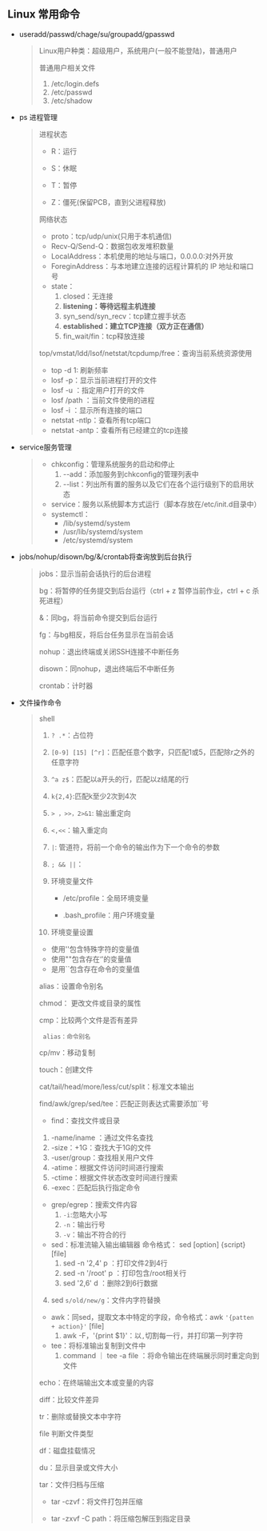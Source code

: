 ## **Linux 常用命令**

- useradd/passwd/chage/su/groupadd/gpasswd

  > Linux用户种类：超级用户，系统用户(一般不能登陆)，普通用户
  >
  > 普通用户相关文件
  >
  > 1. /etc/login.defs
  > 2. /etc/passwd
  > 3. /etc/shadow

- ps 进程管理

  > 进程状态
  >
  > - R：运行
  >
  > - S：休眠
  >
  > - T：暂停
  >
  > - Z：僵死(保留PCB，直到父进程释放)
  >
  > 网络状态
  >
  > - proto：tcp/udp/unix(只用于本机通信)
  > - Recv-Q/Send-Q：数据包收发堆积数量
  > - LocalAddress：本机使用的地址与端口，0.0.0.0:对外开放
  > - ForeginAddress：与本地建立连接的远程计算机的 IP 地址和端口号
  > - state：
  >   1. closed：无连接
  >   2. **listening：等待远程主机连接**
  >   3. syn_send/syn_recv：tcp建立握手状态
  >   4. **established：建立TCP连接（双方正在通信）**
  >   5. fin_wait/fin：tcp释放连接
  >
  > top/vmstat/ldd/lsof/netstat/tcpdump/free：查询当前系统资源使用
  >
  > - top -d  1: 刷新频率
  > - losf -p：显示当前进程打开的文件
  > - losf -u ：指定用户打开的文件
  > - losf /path ：当前文件使用的进程
  > - losf -i ：显示所有连接的端口
  > - netstat -ntlp：查看所有tcp端口
  > - netstat -antp：查看所有已经建立的tcp连接

- service服务管理

  > - chkconfig：管理系统服务的启动和停止
  >   1. --add：添加服务到chkconfig的管理列表中
  >   2. --list：列出所有置的服务以及它们在各个运行级别下的启用状态
  > - service：服务以系统脚本方式运行（脚本存放在/etc/init.d目录中）
  > - systemctl：
  >   - /lib/systemd/system
  >   - /usr/lib/systemd/system
  >   - /etc/systemd/system

- jobs/nohup/disown/bg/&/crontab将查询放到后台执行

  > jobs：显示当前会话执行的后台进程
  >
  > bg：将暂停的任务提交到后台运行（ctrl + z  暂停当前作业，ctrl + c  杀死进程） 
  >
  > &：同bg，将当前命令提交到后台运行
  >
  > fg：与bg相反，将后台任务显示在当前会话
  >
  > nohup：退出终端或关闭SSH连接不中断任务
  >
  > disown：同nohup，退出终端后不中断任务
  >
  > crontab：计时器

- 文件操作命令

  > shell
  >
  > 1. `? .*`：占位符
  >2. `[0-9] [15] [^r]`：匹配任意个数字，只匹配1或5，匹配除r之外的任意字符
  > 3. `^a z$`：匹配以a开头的行，匹配以z结尾的行
  >4. `k{2,4}`:匹配k至少2次到4次
  > 5. `> ，>>，2>&1`: 输出重定向
  >6. `<,<<`：输入重定向
  > 7. `|`: 管道符，将前一个命令的输出作为下一个命令的参数
  >8. `; && ||`：
  > 9. 环境变量文件
  >
  >    - /etc/profile：全局环境变量
  >
  >    - .bash_profile：用户环境变量
  >10. 环境变量设置
  >    - 使用''包含特殊字符的变量值
  >   - 使用""包含存在‘’的变量值
  >    - 是用``包含存在命令的变量值
  >
  > alias：设置命令别名
  >
  > chmod： 更改文件或目录的属性
  >
  >    cmp：比较两个文件是否有差异
  >
  >      alias：命令别名
  >
  > cp/mv：移动复制
  >
  > touch：创建文件
  >
  > cat/tail/head/more/less/cut/split：标准文本输出
  >
  > find/awk/grep/sed/tee：匹配正则表达式需要添加``号
  >
  > - find：查找文件或目录
  >  1. -name/iname ：通过文件名查找
  >   2. -size：+1G：查找大于1G的文件
  >  3. -user/group：查找相关用户文件
  >   4. -atime：根据文件访问时间进行搜索
  >  5. -ctime：根据文件状态改变时间进行搜索
  >   6. -exec：匹配后执行指定命令
  >- grep/egrep：搜索文件内容
  >   1. `-i`:忽略大小写
  >   2. `-n`：输出行号
  >   3. `-v`：输出不符合的行
  > - sed：标准流输入输出编辑器  命令格式： sed [option] {script} [file]
  >   1. sed -n '2,4' p ：打印文件2到4行
  >   2. sed -n '/root' p ：打印包含/root相关行
  >   3. sed '2,6' d ：删除2到6行数据
  >  4. sed `s/old/new/g`：文件内字符替换
  > - awk：同sed，提取文本中特定的字段，命令格式：awk `'{patten + action}'` [file]
  >   1. awk -F，'{print $1}'：以`,`切割每一行，并打印第一列字符
  > - tee：将标准输出复制到文件中
  >   1. command ｜ tee  -a  file ：将命令输出在终端展示同时重定向到文件
  >
  > echo：在终端输出文本或变量的内容
  > 
  > diff：比较文件差异
  > 
  > tr：删除或替换文本中字符
  >
  > file 判断文件类型
  > 
  > df：磁盘挂载情况
  > 
  >du：显示目录或文件大小
  > 
  >tar：文件归档与压缩
  > 
  >- tar -czvf：将文件打包并压缩
  > 
  >- tar -zxvf  -C path：将压缩包解压到指定目录
  > 
  >  
  
  
  
   
  
   

